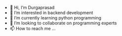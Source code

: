 - 👋 Hi, I’m Durgaprasad 
- 👀 I’m interested in backend development 
- 🌱 I’m currently learning python programming 
- 💞️ I’m looking to collaborate on programming experts
- 📫 How to reach me ...

<!---
8688489835/8688489835 is a ✨ special ✨ repository because its `README.md` (this file) appears on your GitHub profile.
You can click the Preview link to take a look at your changes.
--->
